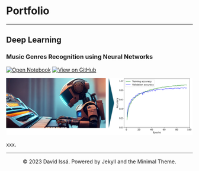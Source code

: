 # Portfolio
---
## Deep Learning

### Music Genres Recognition using Neural Networks

[![Open Notebook](https://img.shields.io/badge/Jupyter-Open_Notebook-blue?logo=Jupyter)]()
[![View on GitHub](https://img.shields.io/badge/GitHub-View_on_GitHub-blue?logo=GitHub)]()

<center><img src="images/Genre Recognition Project Banner.png"/></center>

xxx.

---
<center>© 2023 David Issá. Powered by Jekyll and the Minimal Theme.</center>
